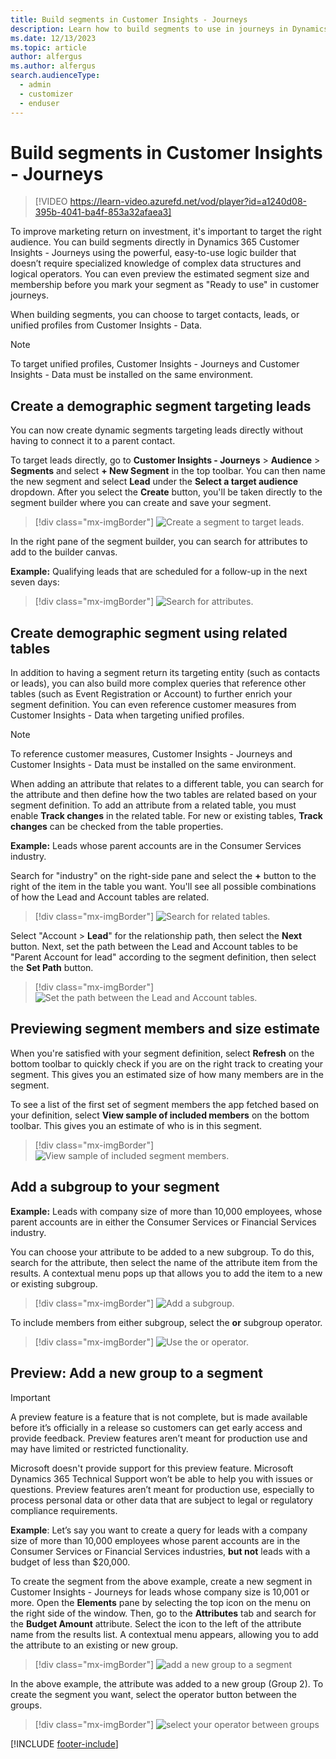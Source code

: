 ```yaml
---
title: Build segments in Customer Insights - Journeys 
description: Learn how to build segments to use in journeys in Dynamics 365 Customer Insights - Journeys.
ms.date: 12/13/2023
ms.topic: article
author: alfergus
ms.author: alfergus
search.audienceType: 
  - admin
  - customizer
  - enduser
---
```

# Build segments in Customer Insights - Journeys

> [!VIDEO https://learn-video.azurefd.net/vod/player?id=a1240d08-395b-4041-ba4f-853a32afaea3]

To improve marketing return on investment, it's important to target the right audience. You can build segments directly in Dynamics 365 Customer Insights - Journeys using the powerful, easy-to-use logic builder that doesn’t require specialized knowledge of complex data structures and logical operators. You can even preview the estimated segment size and membership before you mark your segment as "Ready to use" in customer journeys.

When building segments, you can choose to target contacts, leads, or unified profiles from Customer Insights - Data.

> [!NOTE]
> To target unified profiles, Customer Insights - Journeys and Customer Insights - Data must be installed on the same environment.

## Create a demographic segment targeting leads

You can now create dynamic segments targeting leads directly without having to connect it to a parent contact.

To target leads directly, go to **Customer Insights - Journeys** > **Audience** > **Segments** and select **+ New Segment** in the top toolbar. You can then name the new segment and select **Lead** under the **Select a target audience** dropdown. After you select the **Create** button, you'll be taken directly to the segment builder where you can create and save your segment.

> [!div class="mx-imgBorder"]
> ![Create a segment to target leads.](media/real-time-marketing-build-segment-create.png "Create a segment to target leads")

In the right pane of the segment builder, you can search for attributes to add to the builder canvas.

**Example:** Qualifying leads that are scheduled for a follow-up in the next seven days:

> [!div class="mx-imgBorder"]
> ![Search for attributes.](media/real-time-marketing-build-segment-attribute.png "Search for attributes")

## Create demographic segment using related tables

In addition to having a segment return its targeting entity (such as contacts or leads), you can also build more complex queries that reference other tables (such as Event Registration or Account) to further enrich your segment definition. You can even reference customer measures from Customer Insights - Data when targeting unified profiles.

> [!NOTE]
> To reference customer measures, Customer Insights - Journeys and Customer Insights - Data must be installed on the same environment.

When adding an attribute that relates to a different table, you can search for the attribute and then define how the two tables are related based on your segment definition. To add an attribute from a related table, you must enable **Track changes** in the related table. For new or existing tables, **Track changes** can be checked from the table properties.

**Example:** Leads whose parent accounts are in the Consumer Services industry.

Search for "industry" on the right-side pane and select the **+** button to the right of the item in the table you want. You'll see all possible combinations of how the Lead and Account tables are related.

> [!div class="mx-imgBorder"]
> ![Search for related tables.](media/real-time-marketing-build-segment-industry.png "Search for related tables")

Select "Account > **Lead**" for the relationship path, then select the **Next** button. Next, set the path between the Lead and Account tables to be "Parent Account for lead" according to the segment definition, then select the **Set Path** button.

> [!div class="mx-imgBorder"]
> ![Set the path between the Lead and Account tables.](media/real-time-marketing-build-segment-path.png "Set the path between the Lead and Account tables")

## Previewing segment members and size estimate

When you're satisfied with your segment definition, select **Refresh** on the bottom toolbar to quickly check if you are on the right track to creating your segment. This gives you an estimated size of how many members are in the segment.

To see a list of the first set of segment members the app fetched based on your definition, select **View sample of included members** on the bottom toolbar. This gives you an estimate of who is in this segment.

> [!div class="mx-imgBorder"]
> ![View sample of included segment members.](media/real-time-marketing-build-segment-members.png "View sample of included segment members")

## Add a subgroup to your segment

**Example:** Leads with company size of more than 10,000 employees, whose parent accounts are in either the Consumer Services or Financial Services industry.

You can choose your attribute to be added to a new subgroup. To do this, search for the attribute, then select the name of the attribute item from the results. A contextual menu pops up that allows you to add the item to a new or existing subgroup.

> [!div class="mx-imgBorder"]
> ![Add a subgroup.](media/real-time-marketing-segment-builder-subgroup.png "Add a subgroup")

To include members from either subgroup, select the **or** subgroup operator.

> [!div class="mx-imgBorder"]
> ![Use the or operator.](media/real-time-marketing-segment-builder-or.png "Use the or operator")

## Preview: Add a new group to a segment

> [!IMPORTANT]
> A preview feature is a feature that is not complete, but is made available before it’s officially in a release so customers can get early access and provide feedback. Preview features aren’t meant for production use and may have limited or restricted functionality.
> 
> Microsoft doesn't provide support for this preview feature. Microsoft Dynamics 365 Technical Support won’t be able to help you with issues or questions. Preview features aren’t meant for production use, especially to process personal data or other data that are subject to legal or regulatory compliance requirements.

**Example**: Let’s say you want to create a query for leads with a company size of more than 10,000 employees whose parent accounts are in the Consumer Services or Financial Services industries, **but not** leads with a budget of less than $20,000.

To create the segment from the above example, create a new segment in Customer Insights - Journeys for leads whose company size is 10,001 or more. Open the **Elements** pane by selecting the top icon on the menu on the right side of the window. Then, go to the **Attributes** tab and search for the **Budget Amount** attribute. Select the icon to the left of the attribute name from the results list. A contextual menu appears, allowing you to add the attribute to an existing or new group.

> [!div class="mx-imgBorder"]
> ![add a new group to a segment](media/real-time-marketing-add-a-new-group.png "add a new group to a segment")

In the above example, the attribute was added to a new group (Group 2).  To create the segment you want, select the operator button between the groups.

> [!div class="mx-imgBorder"]
> ![select your operator between groups](media/real-time-marketing-select-your-operator-between-groups.png "select your operator between groups")

[!INCLUDE [footer-include](./includes/footer-banner.md)]
